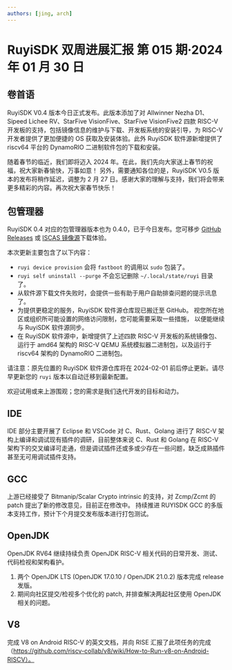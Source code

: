 ```yaml
---
authors: [jing, arch]
---
```


# RuyiSDK 双周进展汇报 第 015 期·2024 年 01 月 30 日

## 卷首语

RuyiSDK V0.4 版本今日正式发布。此版本添加了对 Allwinner Nezha D1、Sipeed Lichee RV、StarFive VisionFive、StarFive VisionFive2 四款 RISC-V 开发板的支持，包括镜像信息的维护与下载、开发板系统的安装引导，为 RISC-V 开发者提供了更加便捷的 OS 获取及安装体验。此外 RuyiSDK 软件源新增提供了 riscv64 平台的 DynamoRIO 二进制软件包的下载和安装。

随着春节的临近，我们即将迈入 2024 年。在此，我们先向大家送上春节的祝福，祝大家新春愉快，万事如意！
另外，需要通知各位的是，RuyiSDK V0.5 版本的发布将稍作延迟，调整为 2 月 27 日。感谢大家的理解与支持，我们将会带来更多精彩的内容。再次祝大家春节快乐！

## 包管理器

RuyiSDK 0.4 对应的包管理器版本也为 0.4.0，已于今日发布。您可移步
[GitHub Releases][GitHub Releases] 或 [ISCAS 镜像源][iscas]下载体验。

[GitHub Releases]: https://github.com/ruyisdk/ruyi/releases/tag/0.4.0
[iscas]: https://mirror.iscas.ac.cn/ruyisdk/ruyi/releases/0.4.0/

本次更新主要包含了以下内容：

- `ruyi device provision` 会将 `fastboot` 的调用以 `sudo` 包装了。
- `ruyi self uninstall --purge` 不会忘记删除 `~/.local/state/ruyi` 目录了。
- 从软件源下载文件失败时，会提供一些有助于用户自助排查问题的提示讯息了。
- 为提供更稳定的服务，RuyiSDK 软件源仓库现已搬迁至 GitHub。
  视您所在地区或组织所可能设置的网络访问限制，您可能需要采取一些措施，
  以便能继续与 RuyiSDK 软件源同步。
- 在 RuyiSDK 软件源中，新增提供了上述四款 RISC-V 开发板的系统镜像包、运行于
  amd64 架构的 RISC-V QEMU 系统模拟器二进制包，以及运行于 riscv64 架构的
  DynamoRIO 二进制包。

请注意：原先位置的 RuyiSDK 软件源仓库将在 2024-02-01 前后停止更新。请尽早更新您的
`ruyi` 版本以自动迁移到最新配置。

欢迎试用或来上游围观；您的需求是我们迭代开发的目标和动力。

## IDE

IDE 部分主要开展了 Eclipse 和 VSCode 对 C、Rust、Golang 进行了 RISC-V 架构上编译和调试现有插件的调研，目前整体来说 C、Rust 和 Golang 在 RISC-V 架构下的交叉编译可走通，但是调试插件还或多或少存在一些问题，缺乏成熟插件甚至无可用调试插件支持。

## GCC

上游已经接受了 Bitmanip/Scalar Crypto intrinsic 的支持，对 Zcmp/Zcmt 的 patch 提出了新的修改意见，目前正在修改中。 持续推进 RUYISDK GCC 的多版本支持工作，预计下个月提交发布版本进行打包测试。

## OpenJDK

OpenJDK RV64 继续持续负责 OpenJDK RISC-V 相关代码的日常开发、测试、代码检视和架构看护。

1. 两个 OpenJDK LTS (OpenJDK 17.0.10 / OpenJDK 21.0.2) 版本完成 release 发版。
2. 期间向社区提交/检视多个优化的 patch, 并排查解决两起社区使用 OpenJDK 相关的问题。

## V8

完成 V8 on Android RISC-V 的英文文档，并向 RISE 汇报了此项任务的完成（https://github.com/riscv-collab/v8/wiki/How-to-Run-v8-on-Android-RISCV）。
